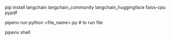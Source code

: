 pip install langchain langchain_community langchain_huggingface faiss-cpu pypdf

pipenv run python <file_name>.py    # to run file

pipenv shell